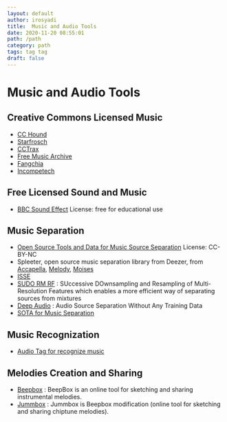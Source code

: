 ```yaml
---
layout: default
author: irosyadi
title:  Music and Audio Tools
date: 2020-11-20 08:55:01
path: /path
category: path
tags: tag tag
draft: false
---
```


# Music and Audio Tools

## Creative Commons Licensed Music
- [CC Hound](https://cchound.com/)
- [Starfrosch](https://starfrosch.com/)
- [CCTrax](https://cctrax.com/)
- [Free Music Archive](http://freemusicarchive.org/)
- [Fangchia](http://media.fangchia.com/)
- [Incompetech](https://incompetech.filmmusic.io/search/)

## Free Licensed Sound and Music
- [BBC Sound Effect](http://bbcsfx.acropolis.org.uk/) License: free for educational use

## Music Separation
- [Open Source Tools and Data for Music Source Separation](https://source-separation.github.io/tutorial/landing.html) License: CC-BY-NC
- Spleeter, open source music separation library from Deezer, from [Accapella](https://www.acapella-extractor.com/), [Melody](https://melody.ml/), [Moises](https://moises.ai/)
- [ISSE](https://github.com/linuxmao-org/ISSE)
- [SUDO RM RF](https://github.com/etzinis/sudo_rm_rf) : SUccessive DOwnsampling and Resampling of Multi-Resolution Features which enables a more efficient way of separating sources from mixtures
- [Deep Audio](https://github.com/adobe/Deep-Audio-Prior) : Audio Source Separation Without Any Training Data 
- [SOTA for Music Separation](https://paperswithcode.com/sota/music-source-separation-on-musdb18)

## Music Recognization
- [Audio Tag for recognize music](https://audiotag.info/)

## Melodies Creation and Sharing
- [Beepbox](https://beepbox.co/) : BeepBox is an online tool for sketching and sharing instrumental melodies. 
- [Jummbox](https://jummbus.bitbucket.io) : Jummbox is Beepbox modification (online tool for sketching and sharing chiptune melodies).

